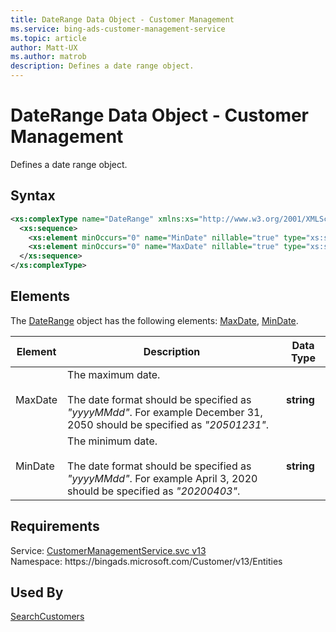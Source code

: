 ```yaml
---
title: DateRange Data Object - Customer Management
ms.service: bing-ads-customer-management-service
ms.topic: article
author: Matt-UX
ms.author: matrob
description: Defines a date range object.
---
```

# DateRange Data Object - Customer Management
Defines a date range object.

## Syntax
```xml
<xs:complexType name="DateRange" xmlns:xs="http://www.w3.org/2001/XMLSchema">
  <xs:sequence>
    <xs:element minOccurs="0" name="MinDate" nillable="true" type="xs:string" />
    <xs:element minOccurs="0" name="MaxDate" nillable="true" type="xs:string" />
  </xs:sequence>
</xs:complexType>
```

## <a name="elements"></a>Elements

The [DateRange](daterange.md) object has the following elements: [MaxDate](#maxdate), [MinDate](#mindate).

|Element|Description|Data Type|
|-----------|---------------|-------------|
|<a name="maxdate"></a>MaxDate|The maximum date.<br/><br/>The date format should be specified as *"yyyyMMdd"*. For example December 31, 2050 should be specified as *"20501231"*.|**string**|
|<a name="mindate"></a>MinDate|The minimum date.<br/><br/>The date format should be specified as *"yyyyMMdd"*. For example April 3, 2020 should be specified as *"20200403"*.|**string**|

## Requirements
Service: [CustomerManagementService.svc v13](https://clientcenter.api.bingads.microsoft.com/Api/CustomerManagement/v13/CustomerManagementService.svc)  
Namespace: https\://bingads.microsoft.com/Customer/v13/Entities  

## Used By
[SearchCustomers](searchcustomers.md)  
